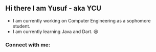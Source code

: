 ## Hi there I am Yusuf - aka YCU




- I am currently working on Computer Engineering as a sophomore student.
- I am currently learning Java and Dart. :satisfied:


### Connect with me:
